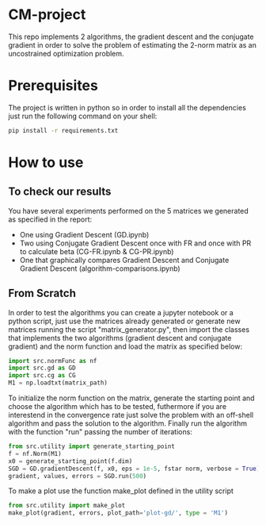 # CM-project
This repo implements 2 algorithms, the gradient descent and the conjugate gradient in order to solve the problem of estimating the  2-norm matrix as an uncostrained optimization problem.

# Prerequisites
The project is written in python so in order to install all the dependencies just run the following command on your shell:
``` bash
pip install -r requirements.txt
```

# How to use
## To check our results
You have several experiments performed on the 5 matrices we generated as specified in the report:
* One using Gradient Descent (GD.ipynb)
* Two using Conjugate Gradient Descent once with FR and once with PR to calculate beta (CG-FR.ipynb & CG-PR.ipynb)
* One that graphically compares Gradient Descent and Conjugate Gradient Descent (algorithm-comparisons.ipynb)


## From Scratch
In order to test the algorithms you can create a jupyter notebook or a python script, just use the matrices already generated or generate new matrices running the script "matrix_generator.py", then import the classes that implements the two algorithms (gradient descent and conjugate gradient) and the norm function and load the matrix as specified below:
``` python
import src.normFunc as nf
import src.gd as GD
import src.cg as CG
M1 = np.loadtxt(matrix_path)
```
To initialize the norm function on the matrix, generate the starting point and choose the algorithm which has to be tested, futhermore if you are interestend in the convergence rate just solve the problem with an off-shell algorithm and pass the solution to the algorithm. Finally run the algorithm with the function "run" passing the number of iterations:
``` python
from src.utility import generate_starting_point
f = nf.Norm(M1)
x0 = generate_starting_point(f.dim)
SGD = GD.gradientDescent(f, x0, eps = 1e-5, fstar norm, verbose = True)
gradient, values, errors = SGD.run(500)
```
To make a plot use the function make_plot defined in the utility script
``` python
from src.utility import make_plot
make_plot(gradient, errors, plot_path='plot-gd/', type = 'M1')
```
